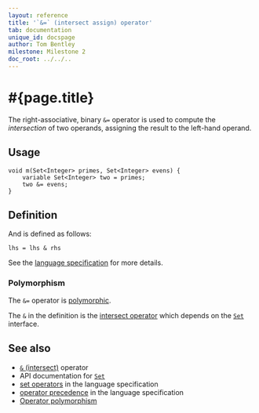 ```yaml
---
layout: reference
title: '`&=` (intersect assign) operator'
tab: documentation
unique_id: docspage
author: Tom Bentley
milestone: Milestone 2
doc_root: ../../..
---
```


# #{page.title}

The right-associative, binary `&=` operator is used to compute the 
*intersection* of two operands, assigning the result to the left-hand 
operand.

## Usage 

<!-- check:none -->
    void m(Set<Integer> primes, Set<Integer> evens) {
        variable Set<Integer> two = primes;
        two &= evens;
    }

## Definition

And is defined as follows:

<!-- check:none -->
    lhs = lhs & rhs

See the [language specification](#{page.doc_root}/#{site.urls.spec_relative}#sets) for 
more details.

### Polymorphism

The `&=` operator is [polymorphic](#{page.doc_root}/reference/operator/operator-polymorphism). 

The `&` in the definition is the [intersect operator](../intersect) which 
depends on the [`Set`](#{page.doc_root}/api/ceylon/language/interface_Set.html) interface.

## See also

* [`&` (intersect)](../intersect) operator
* API documentation for [`Set`](#{page.doc_root}/api/ceylon/language/interface_Set.html)
* [set operators](#{page.doc_root}/#{site.urls.spec_relative}#sets) in the 
  language specification
* [operator precedence](#{page.doc_root}/#{site.urls.spec_relative}#operatorprecedence) in the 
  language specification
* [Operator polymorphism](#{page.doc_root}/tour/language-module/#operator_polymorphism) 

